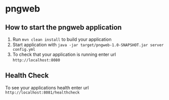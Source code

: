# pngweb

How to start the pngweb application
---

1. Run `mvn clean install` to build your application
1. Start application with `java -jar target/pngweb-1.0-SNAPSHOT.jar server config.yml`
1. To check that your application is running enter url `http://localhost:8080`

Health Check
---

To see your applications health enter url `http://localhost:8081/healthcheck`
